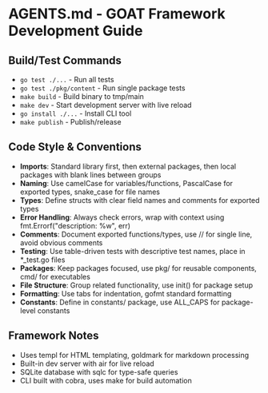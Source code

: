 # AGENTS.md - GOAT Framework Development Guide

## Build/Test Commands
- `go test ./...` - Run all tests
- `go test ./pkg/content` - Run single package tests  
- `make build` - Build binary to tmp/main
- `make dev` - Start development server with live reload
- `go install ./...` - Install CLI tool
- `make publish` - Publish/release

## Code Style & Conventions
- **Imports**: Standard library first, then external packages, then local packages with blank lines between groups
- **Naming**: Use camelCase for variables/functions, PascalCase for exported types, snake_case for file names
- **Types**: Define structs with clear field names and comments for exported types
- **Error Handling**: Always check errors, wrap with context using fmt.Errorf("description: %w", err)
- **Comments**: Document exported functions/types, use // for single line, avoid obvious comments
- **Testing**: Use table-driven tests with descriptive test names, place in *_test.go files
- **Packages**: Keep packages focused, use pkg/ for reusable components, cmd/ for executables
- **File Structure**: Group related functionality, use init() for package setup
- **Formatting**: Use tabs for indentation, gofmt standard formatting
- **Constants**: Define in constants/ package, use ALL_CAPS for package-level constants

## Framework Notes
- Uses templ for HTML templating, goldmark for markdown processing
- Built-in dev server with air for live reload
- SQLite database with sqlc for type-safe queries
- CLI built with cobra, uses make for build automation